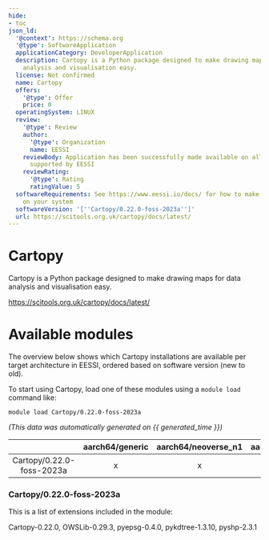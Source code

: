 ```yaml
---
hide:
- toc
json_ld:
  '@context': https://schema.org
  '@type': SoftwareApplication
  applicationCategory: DeveloperApplication
  description: Cartopy is a Python package designed to make drawing maps for data
    analysis and visualisation easy.
  license: Not confirmed
  name: Cartopy
  offers:
    '@type': Offer
    price: 0
  operatingSystem: LINUX
  review:
    '@type': Review
    author:
      '@type': Organization
      name: EESSI
    reviewBody: Application has been successfully made available on all architectures
      supported by EESSI
    reviewRating:
      '@type': Rating
      ratingValue: 5
  softwareRequirements: See https://www.eessi.io/docs/ for how to make EESSI available
    on your system
  softwareVersion: '[''Cartopy/0.22.0-foss-2023a'']'
  url: https://scitools.org.uk/cartopy/docs/latest/
---
```


Cartopy
=======


Cartopy is a Python package designed to make drawing maps for data analysis and visualisation easy.

https://scitools.org.uk/cartopy/docs/latest/
# Available modules


The overview below shows which Cartopy installations are available per target architecture in EESSI, ordered based on software version (new to old).

To start using Cartopy, load one of these modules using a `module load` command like:

```shell
module load Cartopy/0.22.0-foss-2023a
```

*(This data was automatically generated on {{ generated_time }})*  

| |aarch64/generic|aarch64/neoverse_n1|aarch64/neoverse_v1|x86_64/generic|x86_64/amd/zen2|x86_64/amd/zen3|x86_64/amd/zen4|x86_64/intel/haswell|x86_64/intel/sapphirerapids|x86_64/intel/skylake_avx512|
| :---: | :---: | :---: | :---: | :---: | :---: | :---: | :---: | :---: | :---: | :---: |
|Cartopy/0.22.0-foss-2023a|x|x|x|x|x|x|x|x|-|x|


### Cartopy/0.22.0-foss-2023a

This is a list of extensions included in the module:

Cartopy-0.22.0, OWSLib-0.29.3, pyepsg-0.4.0, pykdtree-1.3.10, pyshp-2.3.1